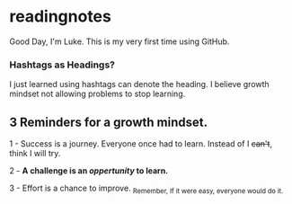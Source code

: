 # readingnotes
Good Day, I'm Luke. This is my very first time using GitHub. 
### Hashtags as Headings? 
I just learned using hashtags can denote the heading. 
I believe growth mindset not allowing problems to stop learning. 
## 3 Reminders for a growth mindset. 

1 - Success is a journey. Everyone once had to learn. Instead of I ~~can't~~, think I will try. 

2 - **A challenge is an _oppertunity_ to learn.** 

3 - Effort is a chance to improve. 
<sub> Remember, If it were easy, everyone would do it. </sub> 
